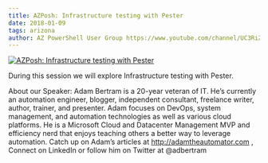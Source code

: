 ```yaml
---
title: AZPosh: Infrastructure testing with Pester
date: 2018-01-09
tags: arizona
author: AZ PowerShell User Group https://www.youtube.com/channel/UC3RiZUhPQH9cANYnECWrbFA
---
```


[![AZPosh: Infrastructure testing with Pester](https://i2.ytimg.com/vi/YaslxcopEyU/hqdefault.jpg "AZPosh: Infrastructure testing with Pester")](https://www.youtube.com/watch?v=YaslxcopEyU)

During this session we will explore Infrastructure testing with Pester.

About our Speaker:
Adam Bertram is a 20-year veteran of IT. He’s currently an automation engineer, blogger, independent consultant, freelance writer, author, trainer, and presenter. Adam focuses on DevOps, system management, and automation technologies as well as various cloud platforms. He is a Microsoft Cloud and Datacenter Management MVP and efficiency nerd that enjoys teaching others a better way to leverage automation. Catch up on Adam’s articles at http://adamtheautomator.com , Connect on LinkedIn or follow him on Twitter at @adbertram
